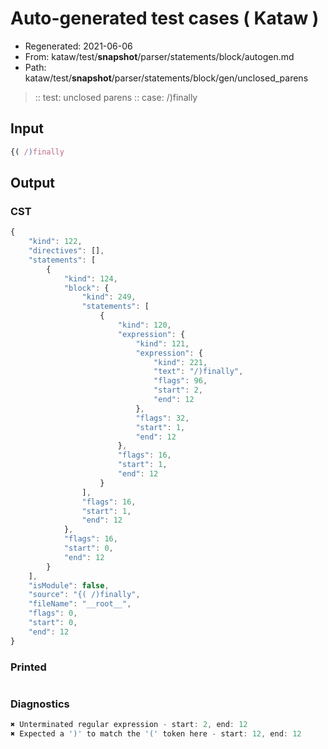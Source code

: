 # Auto-generated test cases ( Kataw )
- Regenerated: 2021-06-06
- From: kataw/test/__snapshot__/parser/statements/block/autogen.md
- Path: kataw/test/__snapshot__/parser/statements/block/gen/unclosed_parens
> :: test: unclosed parens
> :: case: /)finally
## Input

`````js
{( /)finally
`````
## Output

### CST

```javascript
{
    "kind": 122,
    "directives": [],
    "statements": [
        {
            "kind": 124,
            "block": {
                "kind": 249,
                "statements": [
                    {
                        "kind": 120,
                        "expression": {
                            "kind": 121,
                            "expression": {
                                "kind": 221,
                                "text": "/)finally",
                                "flags": 96,
                                "start": 2,
                                "end": 12
                            },
                            "flags": 32,
                            "start": 1,
                            "end": 12
                        },
                        "flags": 16,
                        "start": 1,
                        "end": 12
                    }
                ],
                "flags": 16,
                "start": 1,
                "end": 12
            },
            "flags": 16,
            "start": 0,
            "end": 12
        }
    ],
    "isModule": false,
    "source": "{( /)finally",
    "fileName": "__root__",
    "flags": 0,
    "start": 0,
    "end": 12
}
```

### Printed

```javascript

```

### Diagnostics

```javascript
✖ Unterminated regular expression - start: 2, end: 12
✖ Expected a ')' to match the '(' token here - start: 12, end: 12

```

